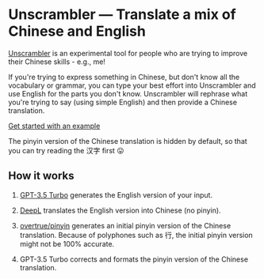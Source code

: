 # Unscrambler — Translate a mix of Chinese and English

[Unscrambler](https://unscrambler.dpw.me) is an experimental tool for people who are trying to improve their Chinese skills - e.g., me!

If you're trying to express something in Chinese, but don't know all the vocabulary or grammar, you can type your best effort into Unscrambler and use English for the parts you don't know. Unscrambler will rephrase what you're trying to say (using simple English) and then provide a Chinese translation.

[Get started with an example](https://unscrambler.dpw.me/#zh/%E4%BD%A0%E6%98%AF%E4%B8%8D%E6%98%AF%20talking%20about%20%E6%98%A5%E8%8A%82%E7%9A%84%20traditions?)

The pinyin version of the Chinese translation is hidden by default, so that you can try reading the 汉字 first 😛

## How it works

 1. [GPT-3.5 Turbo](https://platform.openai.com/docs/models/gpt-3-5) generates the English version of your input.

 2. [DeepL](https://www.deepl.com/translator) translates the English version into Chinese (no pinyin).

 3. [overtrue/pinyin](https://github.com/overtrue/pinyin) generates an initial pinyin version of the Chinese translation.
    Because of polyphones such as 行, the initial pinyin version might not be 100% accurate.

 4. GPT-3.5 Turbo corrects and formats the pinyin version of the Chinese translation.